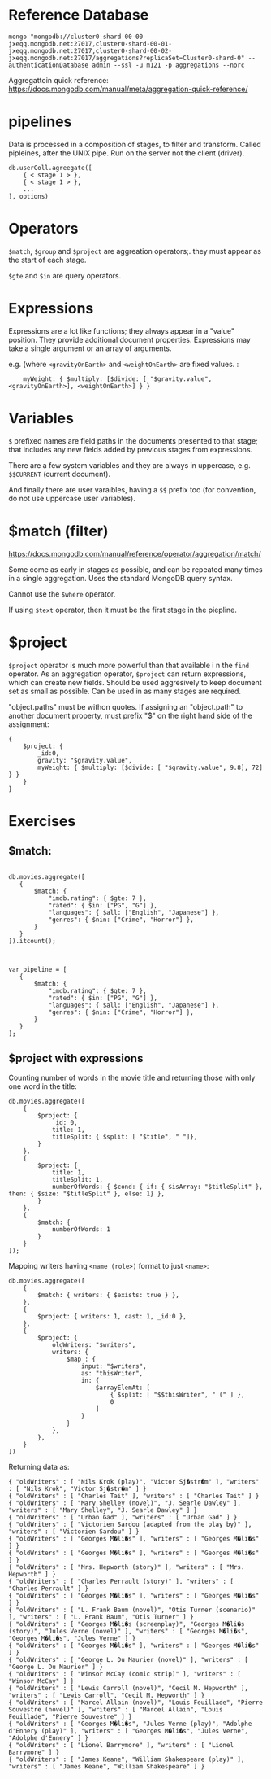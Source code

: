 <!-- TITLE: M121 -->
<!-- SUBTITLE: M121 Aggregation -->

# Reference Database
`mongo "mongodb://cluster0-shard-00-00-jxeqq.mongodb.net:27017,cluster0-shard-00-01-jxeqq.mongodb.net:27017,cluster0-shard-00-02-jxeqq.mongodb.net:27017/aggregations?replicaSet=Cluster0-shard-0" --authenticationDatabase admin --ssl -u m121 -p aggregations --norc`

Aggregattoin quick reference: https://docs.mongodb.com/manual/meta/aggregation-quick-reference/
# pipelines
Data is processed in a composition of stages, to filter and transform. Called pipleines, after the UNIX pipe. Run on the server not the client (driver).

```
db.userColl.agreegate([
	{ < stage 1 > },
	{ < stage 1 > },
	...
], options)
```

# Operators
`$match`, `$group` and `$project` are aggreation operators;. they must appear as the start of each stage.

`$gte` and `$in` are query operators.

# Expressions
Expressions are a lot like functions; they always appear in a "value" position. They provide additional document properties. Expressions may take a single argument or an array of arguments.

e.g. (where `<gravityOnEarth>` and `<weightOnEarth>` are fixed values. :
```
	myWeight: { $multiply: [$divide: [ "$gravity.value", <gravityOnEarth>], <weightOnEarth>] } }
```

# Variables
`$` prefixed names are field paths in the documents presented to that stage; that includes any new fields added by previous stages from expressions.

There are a few system variables and they are always in uppercase, e.g. `$$CURRENT` (current document).

And finally there are user varaibles, having a `$$` prefix too (for convention, do not use uppercase user variables).
 
 
 # $match (filter)
 https://docs.mongodb.com/manual/reference/operator/aggregation/match/
 
 Some come as early in stages as possible, and can be repeated many times in a single aggregation. Uses the standard MongoDB query syntax.
 
 Cannot use the `$where` operator.
 
 If using `$text` operator, then it must be the first stage in the piepline.
 
 # $project
 `$project` operator is much more powerful than that available i n the `find` operator. As an aggregation operator, `$project` can return expressions, which can create new fields. Should be used aggresively to keep document set as small as possible. Can be used in as many stages are required.
 
 "object.paths" must be withon quotes. If assigning an "object.path" to another document property, must prefix "$" on the right hand side of the assignment:
 ```
 {
	 $project: {
		 _id:0,
		 gravity: "$gravity.value",
		 myWeight: { $multiply: [$divide: [ "$gravity.value", 9.8], 72] } }
	 }
 }
 ```

  
 # Exercises
 ## $match:
 
 ```
 
db.movies.aggregate([
	{
		$match: {
			"imdb.rating": { $gte: 7 },
			"rated": { $in: ["PG", "G"] },
			"languages": { $all: ["English", "Japanese"] },
			"genres": { $nin: ["Crime", "Horror"] },
		}
	}
]).itcount();



var pipeline = [
	{
		$match: {
			"imdb.rating": { $gte: 7 },
			"rated": { $in: ["PG", "G"] },
			"languages": { $all: ["English", "Japanese"] },
			"genres": { $nin: ["Crime", "Horror"] },
		}
	}
];
```

## $project with expressions
Counting number of words in the movie title and returning those with only one word in the title:
```
db.movies.aggregate([
	{
		$project: {
			_id: 0,
			title: 1,
			titleSplit: { $split: [ "$title", " "]},
		}
	},
	{
		$project: {
			title: 1,
			titleSplit: 1,
			numberOfWords: { $cond: { if: { $isArray: "$titleSplit" }, then: { $size: "$titleSplit" }, else: 1} },
		}
	},
	{
		$match: {
			numberOfWords: 1
		}
	}
]);
```

Mapping writers having `<name (role>)` format to just `<name>`:

```
db.movies.aggregate([
	{
		$match: { writers: { $exists: true } },
	},
	{
		$project: { writers: 1, cast: 1, _id:0 },
	},
	{
		$project: {
			oldWriters: "$writers",
			writers: {
				$map : {
					input: "$writers",
					as: "thisWriter",
					in: {
						$arrayElemAt: [
							{ $split: [ "$$thisWriter", " (" ] },
							0
						]
					}
				}
			},
		},
	}
])
```

Returning data as:
```
{ "oldWriters" : [ "Nils Krok (play)", "Victor Sj�str�m" ], "writers" : [ "Nils Krok", "Victor Sj�str�m" ] }
{ "oldWriters" : [ "Charles Tait" ], "writers" : [ "Charles Tait" ] }
{ "oldWriters" : [ "Mary Shelley (novel)", "J. Searle Dawley" ], "writers" : [ "Mary Shelley", "J. Searle Dawley" ] }
{ "oldWriters" : [ "Urban Gad" ], "writers" : [ "Urban Gad" ] }
{ "oldWriters" : [ "Victorien Sardou (adapted from the play by)" ], "writers" : [ "Victorien Sardou" ] }
{ "oldWriters" : [ "Georges M�li�s" ], "writers" : [ "Georges M�li�s" ] }
{ "oldWriters" : [ "Georges M�li�s" ], "writers" : [ "Georges M�li�s" ] }
{ "oldWriters" : [ "Mrs. Hepworth (story)" ], "writers" : [ "Mrs. Hepworth" ] }
{ "oldWriters" : [ "Charles Perrault (story)" ], "writers" : [ "Charles Perrault" ] }
{ "oldWriters" : [ "Georges M�li�s" ], "writers" : [ "Georges M�li�s" ] }
{ "oldWriters" : [ "L. Frank Baum (novel)", "Otis Turner (scenario)" ], "writers" : [ "L. Frank Baum", "Otis Turner" ] }
{ "oldWriters" : [ "Georges M�li�s (screenplay)", "Georges M�li�s (story)", "Jules Verne (novel)" ], "writers" : [ "Georges M�li�s", "Georges M�li�s", "Jules Verne" ] }
{ "oldWriters" : [ "Georges M�li�s" ], "writers" : [ "Georges M�li�s" ] }
{ "oldWriters" : [ "George L. Du Maurier (novel)" ], "writers" : [ "George L. Du Maurier" ] }
{ "oldWriters" : [ "Winsor McCay (comic strip)" ], "writers" : [ "Winsor McCay" ] }
{ "oldWriters" : [ "Lewis Carroll (novel)", "Cecil M. Hepworth" ], "writers" : [ "Lewis Carroll", "Cecil M. Hepworth" ] }
{ "oldWriters" : [ "Marcel Allain (novel)", "Louis Feuillade", "Pierre Souvestre (novel)" ], "writers" : [ "Marcel Allain", "Louis Feuillade", "Pierre Souvestre" ] }
{ "oldWriters" : [ "Georges M�li�s", "Jules Verne (play)", "Adolphe d'Ennery (play)" ], "writers" : [ "Georges M�li�s", "Jules Verne", "Adolphe d'Ennery" ] }
{ "oldWriters" : [ "Lionel Barrymore" ], "writers" : [ "Lionel Barrymore" ] }
{ "oldWriters" : [ "James Keane", "William Shakespeare (play)" ], "writers" : [ "James Keane", "William Shakespeare" ] }
```